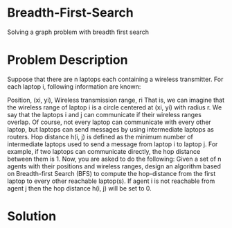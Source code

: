 # Breadth-First-Search

Solving a graph problem with breadth first search

# Problem Description 

Suppose that there are n laptops each containing a wireless transmitter. For each laptop i, following information are known:

Position, (xi, yi),
Wireless transmission range, ri That is, we can imagine that the wireless range of laptop i is a circle centered at (xi, yi) with radius r. We say that the laptops i and j can communicate if their wireless ranges overlap. Of course, not every laptop can communicate with every other laptop, but laptops can send messages by using intermediate laptops as routers. Hop distance h(i, j) is defined as the minimum number of intermediate laptops used to send a message from laptop i to laptop j. For example, if two laptops can communicate directly, the hop distance between them is 1. Now, you are asked to do the following:
Given a set of n agents with their positions and wireless ranges, design an algorithm based on Breadth-first Search (BFS) to compute the hop-distance from the first laptop to every other reachable laptop(s). If agent i is not reachable from agent j then the hop distance h(i, j) will be set to 0.

# Solution 